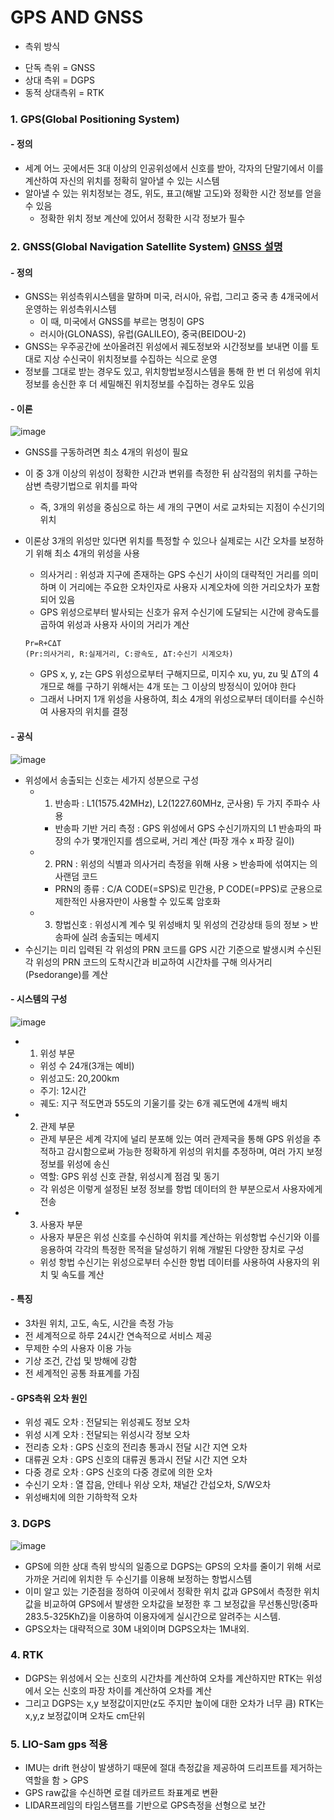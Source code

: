 GPS AND GNSS
===

* 측위 방식
- 단독 측위 = GNSS
- 상대 측위 = DGPS
- 동적 상대측위 = RTK

### 1. GPS(Global Positioning System)
#### - 정의
- 세계 어느 곳에서든 3대 이상의 인공위성에서 신호를 받아, 각자의 단말기에서 이를 계산하여 자신의 위치를 정확히 알아낼 수 있는 시스템
- 알아낼 수 있는 위치정보는 경도, 위도, 표고(해발 고도)와 정확한 시간 정보를 얻을 수 있음
  - 정확한 위치 정보 계산에 있어서 정확한 시각 정보가 필수

### 2. GNSS(Global Navigation Satellite System) [GNSS 설명](https://www.oxts.com/ko/what-is-gnss/)
#### - 정의
- GNSS는 위성측위시스템을 말하며 미국, 러시아, 유럽, 그리고 중국 총 4개국에서 운영하는 위성측위시스템
  - 이 때, 미국에서 GNSS를 부르는 명칭이 GPS 
  - 러시아(GLONASS), 유럽(GALILEO), 중국(BEIDOU-2)
- GNSS는 우주공간에 쏘아올려진 위성에서 궤도정보와 시간정보를 보내면 이를 토대로 지상 수신국이 위치정보를 수집하는 식으로 운영
- 정보를 그대로 받는 경우도 있고, 위치항법보정시스템을 통해 한 번 더 위성에 위치정보를 송신한 후 더 세밀해진 위치정보를 수집하는 경우도 있음

#### - 이론

![image](https://user-images.githubusercontent.com/108650199/186794429-2561984f-7ed9-4a5c-8940-99484404bd96.png)

- GNSS를 구동하려면 최소 4개의 위성이 필요
- 이 중 3개 이상의 위성이 정확한 시간과 변위를 측정한 뒤 삼각점의 위치를 구하는 삼변 측량기법으로 위치를 파악
  - 즉, 3개의 위성을 중심으로 하는 세 개의 구면이 서로 교차되는 지점이 수신기의 위치
- 이론상 3개의 위성만 있다면 위치를 특정할 수 있으나 실제로는 시간 오차를 보정하기 위해 최소 4개의 위성을 사용
  - 의사거리 : 위성과 지구에 존재하는 GPS 수신기 사이의 대략적인 거리를 의미하며 이 거리에는 주요한 오차인자로 사용자 시계오차에 의한 거리오차가 포함되어 있음
  - GPS 위성으로부터 발사되는 신호가 유저 수신기에 도달되는 시간에 광속도를 곱하여 위성과 사용자 사이의 거리가 계산
     
  ```
  Pr=R+CΔT
  (Pr:의사거리, R:실제거리, C:광속도, ΔT:수신기 시계오차)
  ```
   
    - GPS x, y, z는 GPS 위성으로부터 구해지므로, 미지수 xu, yu, zu 및 ΔT의 4개므로 해를 구하기 위해서는 4개 또는 그 이상의 방정식이 있어야 한다
    - 그래서 나머지 1개 위성을 사용하여, 최소 4개의 위성으로부터 데이터를 수신하여 사용자의 위치를 결정

#### - 공식

![image](https://user-images.githubusercontent.com/108650199/187388840-5ad89cc7-81ec-4593-a5a2-087d0be51dbb.png)

- 위성에서 송출되는 신호는 세가지 성분으로 구성
  - 1. 반송파 : L1(1575.42MHz), L2(1227.60MHz, 군사용) 두 가지 주파수 사용
    - 반송파 기반 거리 측정 : GPS 위성에서 GPS 수신기까지의 L1 반송파의 파장의 수가 몇개인지를 셈으로써, 거리 계산 (파장 개수 x 파장 길이)
  - 2. PRN : 위성의 식별과 의사거리 측정을 위해 사용 > 반송파에 섞여지는 의사랜덤 코드
    - PRN의 종류 : C/A CODE(=SPS)로 민간용, P CODE(=PPS)로 군용으로 제한적인 사용자만이 사용할 수 있도록 암호화
  - 3. 항법신호 : 위성시계 계수 및 위성배치 및 위성의 건강상태 등의 정보 > 반송파에 실려 송출되는 메세지
- 수신기는 미리 입력된 각 위성의 PRN 코드를 GPS 시간 기준으로 발생시켜 수신된 각 위성의 PRN 코드의 도착시간과 비교하여 시간차를 구해 의사거리(Psedorange)를 계산

#### - 시스템의 구성

![image](https://user-images.githubusercontent.com/108650199/186835242-0416e309-8427-4e07-ad48-a9647ca8371c.png)

- 1. 위성 부문
  - 위성 수 24개(3개는 예비)
  - 위성고도: 20,200km
  - 주기: 12시간
  - 궤도: 지구 적도면과 55도의 기울기를 갖는 6개 궤도면에 4개씩 배치
- 2. 관제 부문
  - 관제 부문은 세계 각지에 널리 분포해 있는 여러 관제국을 통해 GPS 위성을 추적하고 감시함으로써 가능한 정확하게 위성의 위치를 추정하며, 여러 가지 보정 정보를 위성에 송신
  - 역할: GPS 위성 신호 관찰, 위성시계 점검 및 동기
  - 각 위성은 이렇게 설정된 보정 정보를 항법 데이터의 한 부분으로서 사용자에게 전송
- 3. 사용자 부문
  - 사용자 부문은 위성 신호를 수신하여 위치를 계산하는 위성항법 수신기와 이를 응용하여 각각의 특정한 목적을 달성하기 위해 개발된 다양한 장치로 구성
  - 위성 항법 수신기는 위성으로부터 수신한 항법 데이터를 사용하여 사용자의 위치 및 속도를 계산

#### - 특징
- 3차원 위치, 고도, 속도, 시간을 측정 가능
- 전 세계적으로 하루 24시간 연속적으로 서비스 제공
- 무제한 수의 사용자 이용 가능
- 기상 조건, 간섭 및 방해에 강함
- 전 세계적인 공통 좌표계를 가짐

#### - GPS측위 오차 원인
- 위성 궤도 오차 : 전달되는 위성궤도 정보 오차
- 위성 시계 오차 : 전달되는 위성시각 정보 오차
- 전리층 오차    : GPS 신호의 전리층 통과시 전달 시간 지연 오차
- 대류권 오차    : GPS 신호의 대류권 통과시 전달 시간 지연 오차
- 다중 경로 오차 : GPS 신호의 다중 경로에 의한 오차
- 수신기 오차    : 열 잡음, 안테나 위상 오차, 채널간 간섭오차, S/W오차
- 위성배치에 의한 기하학적 오차

### 3. DGPS

![image](https://user-images.githubusercontent.com/108650199/186823986-d6119105-eee6-46af-95c8-fd03d39c69ec.png)

- GPS에 의한 상대 측위 방식의 일종으로 DGPS는 GPS의 오차를 줄이기 위해 서로 가까운 거리에 위치한 두 수신기를 이용해 보정하는 항법시스템
- 이미 알고 있는 기준점을 정하여 이곳에서 정확한 위치 값과 GPS에서 측정한 위치값을 비교하여 GPS에서 발생한 오차값을 보정한 후 그 보정값을 무선통신망(중파 283.5-325KhZ)을 이용하여 이용자에게 실시간으로 알려주는 시스템.
- GPS오차는 대략적으로 30M 내외이며 DGPS오차는 1M내외.


### 4. RTK
- DGPS는 위성에서 오는 신호의 시간차를 계산하여 오차를 계산하지만 RTK는 위성에서 오는 신호의 파장 차이를 계산하여 오차를 계산
- 그리고 DGPS는 x,y 보정값이지만(z도 주지만 높이에 대한 오차가 너무 큼) RTK는 x,y,z 보정값이며 오차도 cm단위 

### 5. LIO-Sam gps 적용
- IMU는 drift 현상이 발생하기 때문에 절대 측정값을 제공하여 드리프트를 제거하는 역할을 함 > GPS
- GPS raw값을 수신하면 로컬 데카르트 좌표계로 변환
- LIDAR프레임의 타임스탬프를 기반으로 GPS측정을 선형으로 보간
